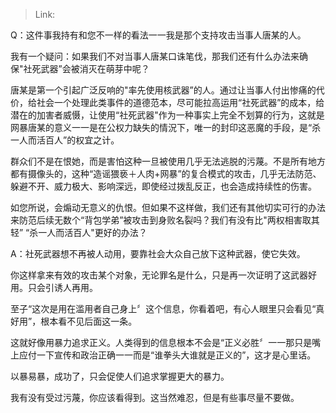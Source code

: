 > Link: 

Q：这件事我持有和您不一样的看法一一我是那个支持攻击当事人唐某的人。

我有一个疑问：如果我们不对当事人唐某口诛笔伐，那我们还有什么办法来确保"社死武器”会被消灭在萌芽中呢？

唐某是第一个引起广泛反响的"率先使用核武器”的人。通过让当事人付出惨痛的代价，给社会一个处理此类事件的道德范本，尽可能拉高运用“社死武器”的成本，给潜在的加害者威慑，让使用“社死武器"作为一种事实上完全不划算的行为，这就是网暴唐某的意义一一是在公权力缺失的情況下，唯一的封印这恶魔的手段，是“杀一人而活百人”的权宜之计。

群众们不是在恨她，而是害怕这种一旦被使用几乎无法逃脱的污蔑。不是所有地方都有摄像头的，这种“造谣猥亵＋人肉+网暴”的复合模式的攻击，几乎无法防范、躲避不开、威力极大、影响深远，即使经过拨乱反正，也会造成持续性的伤害。

如您所说，会煽动无意义的仇恨。但如果不这样做，我们还有其他切实可行的办法来防范后续无数个“背包学弟”被攻击到身败名裂吗？我们有没有比"两权相害取其轻” “杀一人而活百人"更好的办法？

A：社死武器想不再被人动用，要靠社会大众自己放下这种武器，使它失效。

你这样拿来有效的攻击某个对象，无论罪名是什么，只是再一次证明了这武器好用。只会引诱人再用。

至子“这次是用在滥用者自己身上〞这个信息，你看着吧，有心人眼里只会看见“真好用”，根本看不见后面这一条。

这就好像用暴力追求正义。人类得到的信息根本不会是“正义必胜〞一一那只是嘴上应付一下宣传和政治正确一一而是“谁拳头大谁就是正义的”，这才是心里话。

以暴易暴，成功了，只会促使人们追求掌握更大的暴力。

我有没有受过污蔑，你应该看得到。这当然难忍，但是有些事尽量不要做。